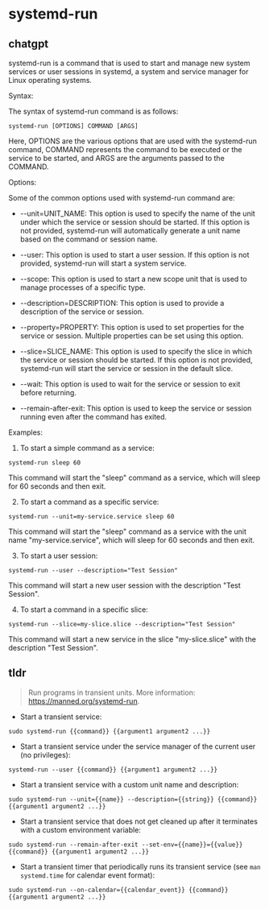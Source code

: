 # systemd-run 
## chatgpt 
systemd-run is a command that is used to start and manage new system services or user sessions in systemd, a system and service manager for Linux operating systems. 

Syntax: 

The syntax of systemd-run command is as follows:

```systemd-run [OPTIONS] COMMAND [ARGS]```

Here, OPTIONS are the various options that are used with the systemd-run command, COMMAND represents the command to be executed or the service to be started, and ARGS are the arguments passed to the COMMAND.

Options: 

Some of the common options used with systemd-run command are:

- --unit=UNIT_NAME: This option is used to specify the name of the unit under which the service or session should be started. If this option is not provided, systemd-run will automatically generate a unit name based on the command or session name.

- --user: This option is used to start a user session. If this option is not provided, systemd-run will start a system service.

- --scope: This option is used to start a new scope unit that is used to manage processes of a specific type.

- --description=DESCRIPTION: This option is used to provide a description of the service or session.

- --property=PROPERTY: This option is used to set properties for the service or session. Multiple properties can be set using this option.

- --slice=SLICE_NAME: This option is used to specify the slice in which the service or session should be started. If this option is not provided, systemd-run will start the service or session in the default slice.

- --wait: This option is used to wait for the service or session to exit before returning.

- --remain-after-exit: This option is used to keep the service or session running even after the command has exited.

Examples:

1. To start a simple command as a service:

```systemd-run sleep 60```

This command will start the "sleep" command as a service, which will sleep for 60 seconds and then exit.

2. To start a command as a specific service:

```systemd-run --unit=my-service.service sleep 60```

This command will start the "sleep" command as a service with the unit name "my-service.service", which will sleep for 60 seconds and then exit.

3. To start a user session:

```systemd-run --user --description="Test Session"```

This command will start a new user session with the description "Test Session".

4. To start a command in a specific slice:

```systemd-run --slice=my-slice.slice --description="Test Session"```

This command will start a new service in the slice "my-slice.slice" with the description "Test Session". 

## tldr 
 
> Run programs in transient units.
> More information: <https://manned.org/systemd-run>.

- Start a transient service:

`sudo systemd-run {{command}} {{argument1 argument2 ...}}`

- Start a transient service under the service manager of the current user (no privileges):

`systemd-run --user {{command}} {{argument1 argument2 ...}}`

- Start a transient service with a custom unit name and description:

`sudo systemd-run --unit={{name}} --description={{string}} {{command}} {{argument1 argument2 ...}}`

- Start a transient service that does not get cleaned up after it terminates with a custom environment variable:

`sudo systemd-run --remain-after-exit --set-env={{name}}={{value}} {{command}} {{argument1 argument2 ...}}`

- Start a transient timer that periodically runs its transient service (see `man systemd.time` for calendar event format):

`sudo systemd-run --on-calendar={{calendar_event}} {{command}} {{argument1 argument2 ...}}`
